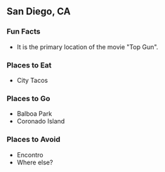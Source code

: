 ## San Diego, CA

### Fun Facts
- It is the primary location of the movie "Top Gun".

### Places to Eat
- City Tacos

### Places to Go
- Balboa Park
- Coronado Island

### Places to Avoid
- Encontro
- Where else?
